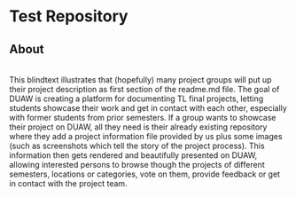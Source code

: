 # Test Repository

## About

\
This blindtext illustrates that (hopefully) many project groups will put up their project description as first section of the readme.md file. The goal of DUAW is creating a platform for documenting TL final projects, letting students showcase their work and get in contact with each other, especially with former students from prior semesters. If a group wants to showcase their project on DUAW, all they need is their already existing repository where they add a project information file provided by us plus some images (such as screenshots which tell the story of the project process). This information then gets rendered and beautifully presented on DUAW, allowing interested persons to browse though the projects of different semesters, locations or categories, vote on them, provide feedback or get in contact with the project team.
